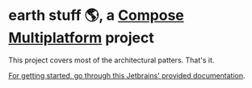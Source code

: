 # earth stuff 🌎, a [Compose Multiplatform](https://github.com/JetBrains/compose-multiplatform) project

This project covers most of the architectural patters. That's it.

[For getting started, go through this Jetbrains' provided documentation](https://github.com/imnithish/earth-stuff/blob/main/README_GET_STARTED.md).